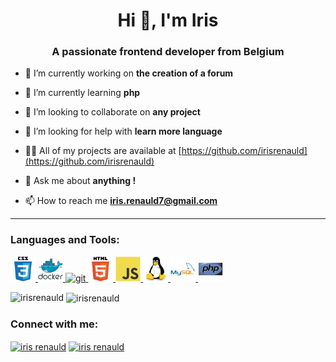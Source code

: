 <h1 align="center">Hi 👋, I'm Iris</h1>
<h3 align="center">A passionate frontend developer from Belgium</h3>

- 🔭 I’m currently working on **the creation of a forum**

- 🌱 I’m currently learning **php**

- 👯 I’m looking to collaborate on **any project**

- 🤝 I’m looking for help with **learn more language**

- 👨‍💻 All of my projects are available at [https://github.com/irisrenauld](https://github.com/irisrenauld)

- 💬 Ask me about **anything !**

- 📫 How to reach me **iris.renauld7@gmail.com**  
-----


<h3 align="left">Languages and Tools:</h3>
<p align="left"> <a href="https://www.w3schools.com/css/" target="_blank"> <img src="https://raw.githubusercontent.com/devicons/devicon/master/icons/css3/css3-original-wordmark.svg" alt="css3" width="40" height="40"/> </a> <a href="https://www.docker.com/" target="_blank"> <img src="https://raw.githubusercontent.com/devicons/devicon/master/icons/docker/docker-original-wordmark.svg" alt="docker" width="40" height="40"/> </a> <a href="https://git-scm.com/" target="_blank"> <img src="https://www.vectorlogo.zone/logos/git-scm/git-scm-icon.svg" alt="git" width="40" height="40"/> </a> <a href="https://www.w3.org/html/" target="_blank"> <img src="https://raw.githubusercontent.com/devicons/devicon/master/icons/html5/html5-original-wordmark.svg" alt="html5" width="40" height="40"/> </a> <a href="https://developer.mozilla.org/en-US/docs/Web/JavaScript" target="_blank"> <img src="https://raw.githubusercontent.com/devicons/devicon/master/icons/javascript/javascript-original.svg" alt="javascript" width="40" height="40"/> </a> <a href="https://www.linux.org/" target="_blank"> <img src="https://raw.githubusercontent.com/devicons/devicon/master/icons/linux/linux-original.svg" alt="linux" width="40" height="40"/> </a> <a href="https://www.mysql.com/" target="_blank"> <img src="https://raw.githubusercontent.com/devicons/devicon/master/icons/mysql/mysql-original-wordmark.svg" alt="mysql" width="40" height="40"/> </a> <a href="https://www.php.net" target="_blank"> <img src="https://raw.githubusercontent.com/devicons/devicon/master/icons/php/php-original.svg" alt="php" width="40" height="40"/> </a> </p>

<p><img align="left" src="https://github-readme-stats.vercel.app/api/top-langs?username=irisrenauld&show_icons=true&locale=en&layout=compact" alt="irisrenauld" /></p>     

<p>&nbsp;<img align="center" src="https://github-readme-stats.vercel.app/api?username=irisrenauld&show_icons=true&locale=en" alt="irisrenauld" /></p>  

<h3 align="left">Connect with me:</h3>
<p align="left">
<a href="https://www.linkedin.com/in/iris-renauld-0b6436215/" target="blank"><img align="center" src="https://raw.githubusercontent.com/rahuldkjain/github-profile-readme-generator/master/src/images/icons/Social/linked-in-alt.svg" alt="iris renauld" height="30" width="40" /></a>
  <a href="https://www.facebook.com/iris.renauld/" target="blank"><img align="center" src="https://raw.githubusercontent.com/rahuldkjain/github-profile-readme-generator/master/src/images/icons/Social/facebook.svg" alt="iris renauld" height="30" width="40" /></a>
</p>


